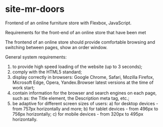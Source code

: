 # site-mr-doors
Frontend of an online furniture store with Flexbox, JavaScript.

Requirements for the front-end of an online store that have been met

The frontend of an online store should provide comfortable browsing and switching between pages, show an order window.

General system requirements:
1. to provide high speed loading of the website (up to 3 seconds);
2. comply with the HTML5 standard;
3. display correctly in browsers: Google Chrome, Safari, Mozilla Firefox, Microsoft Edge, Opera, Yandex.Browser latest versions at the time of work start;
4. contain information for the browser and search engines on each page, such as: the Title element, the Description meta tag, etc.;
5. be adaptive for different screen sizes of users:
  a) for desktop devices - from 757px horizontally and more;
  b) for tablet devices - from 496px to 756px horizontally;
  c) for mobile devices - from 320px to 495px horizontally.

